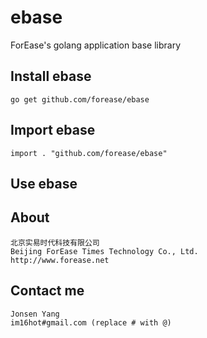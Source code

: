 ebase
=====

ForEase's golang application base library

## Install ebase

    go get github.com/forease/ebase

## Import ebase

    import . "github.com/forease/ebase"


## Use ebase



## About

    北京实易时代科技有限公司
    Beijing ForEase Times Technology Co., Ltd.
    http://www.forease.net
    
## Contact me

    Jonsen Yang
    im16hot#gmail.com (replace # with @)
